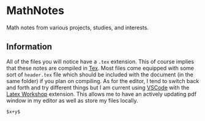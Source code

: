 <style TYPE="text/css">
code.has-jax {font: inherit; font-size: 100%; background: inherit; border: inherit;}
</style>
<script type="text/x-mathjax-config">
MathJax.Hub.Config({
    tex2jax: {
        inlineMath: [['$','$'], ['\\(','\\)']],
        skipTags: ['script', 'noscript', 'style', 'textarea', 'pre'] // removed 'code' entry
    }
});
MathJax.Hub.Queue(function() {
    var all = MathJax.Hub.getAllJax(), i;
    for(i = 0; i < all.length; i += 1) {
        all[i].SourceElement().parentNode.className += ' has-jax';
    }
});
</script>
<script type="text/javascript" src="https://cdnjs.cloudflare.com/ajax/libs/mathjax/2.7.4/MathJax.js?config=TeX-AMS_HTML-full"></script>

# MathNotes
Math notes from various projects, studies, and interests.

## Information
All of the files you will notice have a `.tex` extension. This of course implies that these notes are compiled in [Tex](https://www.tug.org/texlive/). Most files come equipped with some sort of `header.tex` file which should be included with the document (in the same folder) if you plan on compiling. As for the editor, I tend to switch back and forth and try different things but I am current using [VSCode](https://code.visualstudio.com/) with the [Latex Workshop](https://marketplace.visualstudio.com/items?itemName=James-Yu.latex-workshop) extension. This allows me to have an actively updating pdf window in my editor as well as store my files locally.

`$x+y$`